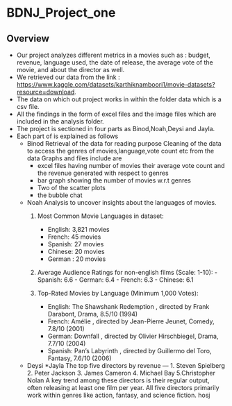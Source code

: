 # BDNJ_Project_one
## Overview
* Our project analyzes different metrics in a movies such as : budget, revenue, language used, the date of release, the average vote of the movie, and about the director as well.
* We retrieved our data from the link : https://www.kaggle.com/datasets/karthiknamboori1/movie-datasets?resource=download.
* The data on which out project works in within the folder data which is a csv file.
* All the findings in the form of excel files and the image files which are included in the analysis folder.
* The project is sectioned in four parts as Binod,Noah,Deysi and Jayla.
* Each part of is explained as follows
    * Binod
    Retrieval of the data for reading purpose
	Cleaning of the data to access the genres of movies,language,vote count etc from the data
	Graphs and files include are 
		- excel files having number of movies their average vote count and the revenue generated with respect to genres
		- bar graph showing the number of movies w.r.t genres
        - Two of the scatter plots
        - the bubble chat
    * Noah 
    Analysis to uncover  insights about the languages of movies.
        1. Most Common Movie Languages in dataset:
            - English: 3,821 movies
            - French: 45 movies
            - Spanish: 27 movies
            - Chinese: 20 movies
            - German  : 20 movies

        2.   Average Audience Ratings for non-english films (Scale: 1-10):
            - Spanish: 6.6
            - German: 6.4
            - French: 6.3
            - Chinese: 6.1

        3. Top-Rated Movies by Language (Minimum 1,000 Votes):
            - English: The Shawshank Redemption , directed by Frank Darabont, Drama, 8.5/10 (1994)
            - French: Amélie , directed by Jean-Pierre Jeunet, Comedy, 7.8/10 (2001)
            - German: Downfall , directed by Olivier Hirschbiegel, Drama, 7.7/10 (2004)
            - Spanish: Pan’s Labyrinth , directed by Guillermo del Toro, Fantasy, 7.6/10 (2006)
    * Deysi
    *Jayla
        The top five directors by revenue — 
            1. Steven Spielberg 
            2. Peter Jackson
            3. James Cameron
            4. Michael Bay
            5.Christopher Nolan
        A key trend among these directors is their regular output, often releasing at least one film per year.
        All five directors primarily work within genres like action, fantasy, and science fiction.
hosj


